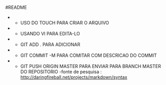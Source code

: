 #README

* - USO DO TOUCH PARA CRIAR O ARQUIVO
* - USANDO VI PARA EDITA-LO
* - GIT ADD . PARA ADICIONAR
* - GIT COMMIT -M PARA COMITAR COM DESCRICAO DO COMMIT
* - GIT PUSH ORIGIN MASTER PARA ENVIAR PARA BRANCH MASTER DO REPOSITORIO
-fonte de pesquisa : http://daringfireball.net/projects/markdown/syntax
